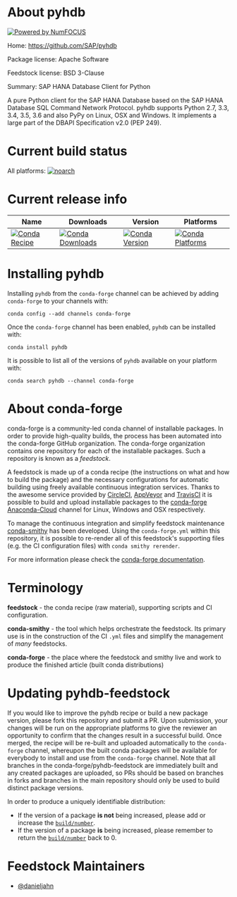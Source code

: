 About pyhdb
===========

[![Powered by NumFOCUS](https://img.shields.io/badge/powered%20by-NumFOCUS-orange.svg?style=flat&colorA=E1523D&colorB=007D8A)](http://numfocus.org)

Home: https://github.com/SAP/pyhdb

Package license: Apache Software

Feedstock license: BSD 3-Clause

Summary: SAP HANA Database Client for Python

A pure Python client for the SAP HANA Database based on the SAP HANA Database SQL Command Network Protocol. pyhdb supports Python 2.7, 3.3, 3.4, 3.5, 3.6 and also PyPy on Linux, OSX and Windows. It implements a large part of the DBAPI Specification v2.0 (PEP 249).

Current build status
====================

All platforms:
[![noarch](https://img.shields.io/circleci/project/github/conda-forge/pyhdb-feedstock/master.svg?label=noarch)](https://circleci.com/gh/conda-forge/pyhdb-feedstock)

Current release info
====================

| Name | Downloads | Version | Platforms |
| --- | --- | --- | --- |
| [![Conda Recipe](https://img.shields.io/badge/recipe-pyhdb-green.svg)](https://anaconda.org/conda-forge/pyhdb) | [![Conda Downloads](https://img.shields.io/conda/dn/conda-forge/pyhdb.svg)](https://anaconda.org/conda-forge/pyhdb) | [![Conda Version](https://img.shields.io/conda/vn/conda-forge/pyhdb.svg)](https://anaconda.org/conda-forge/pyhdb) | [![Conda Platforms](https://img.shields.io/conda/pn/conda-forge/pyhdb.svg)](https://anaconda.org/conda-forge/pyhdb) |

Installing pyhdb
================

Installing `pyhdb` from the `conda-forge` channel can be achieved by adding `conda-forge` to your channels with:

```
conda config --add channels conda-forge
```

Once the `conda-forge` channel has been enabled, `pyhdb` can be installed with:

```
conda install pyhdb
```

It is possible to list all of the versions of `pyhdb` available on your platform with:

```
conda search pyhdb --channel conda-forge
```


About conda-forge
=================

conda-forge is a community-led conda channel of installable packages.
In order to provide high-quality builds, the process has been automated into the
conda-forge GitHub organization. The conda-forge organization contains one repository
for each of the installable packages. Such a repository is known as a *feedstock*.

A feedstock is made up of a conda recipe (the instructions on what and how to build
the package) and the necessary configurations for automatic building using freely
available continuous integration services. Thanks to the awesome service provided by
[CircleCI](https://circleci.com/), [AppVeyor](https://www.appveyor.com/)
and [TravisCI](https://travis-ci.org/) it is possible to build and upload installable
packages to the [conda-forge](https://anaconda.org/conda-forge)
[Anaconda-Cloud](https://anaconda.org/) channel for Linux, Windows and OSX respectively.

To manage the continuous integration and simplify feedstock maintenance
[conda-smithy](https://github.com/conda-forge/conda-smithy) has been developed.
Using the ``conda-forge.yml`` within this repository, it is possible to re-render all of
this feedstock's supporting files (e.g. the CI configuration files) with ``conda smithy rerender``.

For more information please check the [conda-forge documentation](https://conda-forge.org/docs/).

Terminology
===========

**feedstock** - the conda recipe (raw material), supporting scripts and CI configuration.

**conda-smithy** - the tool which helps orchestrate the feedstock.
                   Its primary use is in the construction of the CI ``.yml`` files
                   and simplify the management of *many* feedstocks.

**conda-forge** - the place where the feedstock and smithy live and work to
                  produce the finished article (built conda distributions)


Updating pyhdb-feedstock
========================

If you would like to improve the pyhdb recipe or build a new
package version, please fork this repository and submit a PR. Upon submission,
your changes will be run on the appropriate platforms to give the reviewer an
opportunity to confirm that the changes result in a successful build. Once
merged, the recipe will be re-built and uploaded automatically to the
`conda-forge` channel, whereupon the built conda packages will be available for
everybody to install and use from the `conda-forge` channel.
Note that all branches in the conda-forge/pyhdb-feedstock are
immediately built and any created packages are uploaded, so PRs should be based
on branches in forks and branches in the main repository should only be used to
build distinct package versions.

In order to produce a uniquely identifiable distribution:
 * If the version of a package **is not** being increased, please add or increase
   the [``build/number``](https://conda.io/docs/user-guide/tasks/build-packages/define-metadata.html#build-number-and-string).
 * If the version of a package **is** being increased, please remember to return
   the [``build/number``](https://conda.io/docs/user-guide/tasks/build-packages/define-metadata.html#build-number-and-string)
   back to 0.

Feedstock Maintainers
=====================

* [@danieljahn](https://github.com/danieljahn/)

